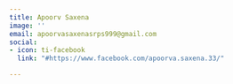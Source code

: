 ```yaml
---
title: Apoorv Saxena
image: ''
email: apoorvasaxenasrps999@gmail.com
social:
- icon: ti-facebook
  link: "#https://www.facebook.com/apoorva.saxena.33/"

---
```

